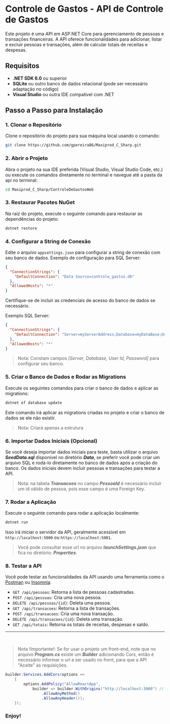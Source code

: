 
# Controle de Gastos - API de Controle de Gastos

Este projeto é uma API em ASP.NET Core para gerenciamento de pessoas e transações financeiras. A API oferece funcionalidades para adicionar, listar e excluir pessoas e transações, além de calcular totais de receitas e despesas.

## Requisitos

- **.NET SDK 6.0** ou superior
- **SQLite** ou outro banco de dados relacional (pode ser necessário adaptação no código)
- **Visual Studio** ou outra IDE compatível com .NET

## Passo a Passo para Instalação

### 1. Clonar o Repositório

Clone o repositório do projeto para sua máquina local usando o comando:

```bash
git clone https://github.com/gpereira86/Maxiprod_C_Sharp.git
```

### 2. Abrir o Projeto

Abra o projeto na sua IDE preferida (Visual Studio, Visual Studio Code, etc.) ou execute os comandos diretamente no terminal e navegue até a pasta da api no terminal:

```bash
cd Maxiprod_C_Sharp/ControleDeGastosWeb
```

### 3. Restaurar Pacotes NuGet

Na raiz do projeto, execute o seguinte comando para restaurar as dependências do projeto:

```bash
dotnet restore
```

### 4. Configurar a String de Conexão

Edite o arquivo `appsettings.json` para configurar a string de conexão com seu banco de dados. Exemplo de configuração para SQL Server:

```json
{
  "ConnectionStrings": {
    "DefaultConnection": "Data Source=controle_gastos.db"
  },
  "AllowedHosts": "*"
}
```

Certifique-se de incluir as credenciais de acesso do banco de dados se necessário.

Exemplo SQL Server:
```json
{
  "ConnectionStrings": {
    "DefaultConnection": "Server=myServerAddress;Database=myDataBase;User Id=myUsername;Password=myPassword;"
  },
  "AllowedHosts": "*"
}
```
> Nota: Constam campos _[Server, Database, User Id, Password]_ para configurar seu banco.


### 5. Criar o Banco de Dados e Rodar as Migrations

Execute os seguintes comandos para criar o banco de dados e aplicar as migrations:

```bash
dotnet ef database update
```

Este comando irá aplicar as migrations criadas no projeto e criar o banco de dados se ele não existir.
> Nota: Criará apenas a estrutura

### 6. Importar Dados Iniciais (Opcional)

Se você deseja importar dados iniciais para teste, basta utilizar o arquivo _**SeedData.sql**_ disponivel no diretório _**Data**_, se preferir você pode criar um arquivo SQL e rodá-lo diretamente no banco de dados após a criação do banco. Os dados iniciais devem incluir pessoas e transações para testar a API.
> Nota: na tabela _**Transacoes**_ no campo _**PessoaId**_ é necessário incluir um id válido de pessoa, pois esse campo é uma Foreign Key.


### 7. Rodar a Aplicação

Execute o seguinte comando para rodar a aplicação localmente:

```bash
dotnet run
```

Isso irá iniciar o servidor da API, geralmente acessível em `http://localhost:5000` ou `https://localhost:5001`.

>Você pode consultar esse url no arquivo _**launchSettings.json**_ que fica no diretório: _**Properties**_.

### 8. Testar a API

Você pode testar as funcionalidades da API usando uma ferramenta como o [Postman](https://www.postman.com/) ou [Insomnia](https://insomnia.rest/).

- `GET /api/pessoas`: Retorna a lista de pessoas cadastradas.
- `POST /api/pessoas`: Cria uma nova pessoa.
- `DELETE /api/pessoas/{id}`: Deleta uma pessoa.
- `GET /api/transacoes`: Retorna a lista de transações.
- `POST /api/transacoes`: Cria uma nova transação.
- `DELETE /api/transacoes/{id}`: Deleta uma transação.
- `GET /api/totais`: Retorna os totais de receitas, despesas e saldo.



---

<br/>

> Nota !Importante!: Se for usar o projeto um front-end, note que no arquivo _**Program.cs**_ existe um _**Builder**_ adicionando Cors, então é necessário informar o url a ser usado no front, para que a API "Aceite" as requisições.

```c#
builder.Services.AddCors(options =>
    {
        options.AddPolicy("AllowReactApp",
            builder => builder.WithOrigins("http://localhost:3000") // URL_Front
                .AllowAnyMethod()
                .AllowAnyHeader());
    });
```

### Enjoy!

